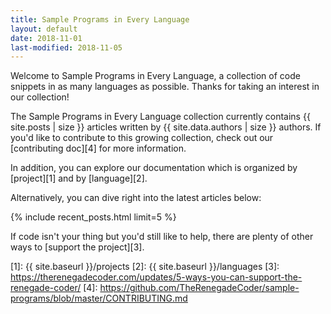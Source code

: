 ```yaml
---
title: Sample Programs in Every Language
layout: default
date: 2018-11-01
last-modified: 2018-11-05
---
```


Welcome to Sample Programs in Every Language, a collection of code snippets
in as many languages as possible. Thanks for taking an interest in our collection!

The Sample Programs in Every Language collection currently contains
{{ site.posts | size }} articles written by {{ site.data.authors | size }}
authors. If you'd like to contribute to this growing collection, check out
our [contributing doc][4] for more information.

In addition, you can explore our documentation which is organized 
by [project][1] and by [language][2].

Alternatively, you can dive right into the latest articles below:

{% include recent_posts.html limit=5 %}

If code isn't your thing but you'd still like to help, there are
plenty of other ways to [support the project][3].

[1]: {{ site.baseurl }}/projects
[2]: {{ site.baseurl }}/languages
[3]: https://therenegadecoder.com/updates/5-ways-you-can-support-the-renegade-coder/
[4]: https://github.com/TheRenegadeCoder/sample-programs/blob/master/CONTRIBUTING.md
